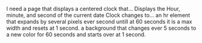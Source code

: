 I need a page that displays a centered clock that...
	Displays the Hour, minute, and second of the current date
	Clock changes to...
	an hr element that expands by several pixels ever second untill at 60 seconds it is a max width and resets at 1 second.
	a background that changes ever 5 seconds to a new color for 60 seconds and starts over at 1 second.